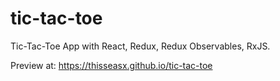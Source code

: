# tic-tac-toe
Tic-Tac-Toe App with React, Redux, Redux Observables, RxJS.

Preview at: https://thisseasx.github.io/tic-tac-toe
